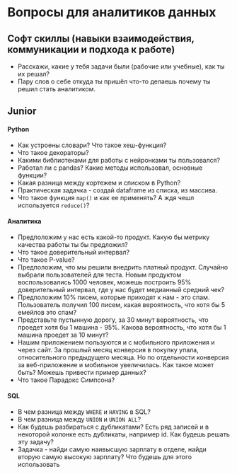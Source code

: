 # Вопросы для аналитиков данных

## Софт скиллы (навыки взаимодействия, коммуникации и подхода к работе)

* Расскажи, какие у тебя задачи были (рабочие или учебные), как ты их решал?
* Пару слов о себе откуда ты пришёл что-то делаешь почему ты решил стать аналитиком.

## Junior

#### Python

* Как устроены словари? Что такое хеш-функция?
* Что такое декораторы?
* Какими библиотеками для работы с нейронками ты пользовался?
* Работал ли с pandas? Какие методы использовал, основные функции?
* Какая разница между кортежем и списком в Python?
* Практическая задачка - создай dataframe из списка, из массива.
* Что такое функция `map()` и как ее применять? А ждя чешл используется `reduce()`?

#### Аналитика

* Предположим у нас есть какой-то продукт. Какую бы метрику качества работы ты бы предложил?
* Что такое доверительный интервал?
* Что такое P-value?
* Предположим, что мы решили внедрить платный продукт. Случайно выбрали пользователей для теста. Новым продуктом воспользовались 1000 человек, можешь построить 95% доверительный интервал, где у нас будет медианный средний чек?
* Предположим 10% писем, которые приходят к нам - это спам. Пользователь получил 100 писем, какая вероятность, что хотя бы 5 емейлов это спам?
* Представьте пустынную дорогу, за 30 минут вероятность, что проедет хотя бы 1 машина - 95%. Какова вероятность, что хотя бы 1 машина проедет за 10 минут?
* Нашим приложением пользуются и с мобильного приложения и через сайт. За прошлый месяц конверсия в покупку упала, относительного предыдущего месяца. Но по отдельности конверсия за веб-приложение и мобильное увеличилась. Как такое может быть? Можешь привести пример данных?
* Что такое Парадокс Симпсона?

#### SQL

* В чем разница между `WHERE` и `HAVING` в SQL?
* В чем разница между `UNION` и `UNION ALL`?
* Как будешь разбираться с дубликатами? Есть ряд записей и в некоторой колонке есть дубликаты, например id. Как будешь решать эту задачу?
* Задачка - найди самую наивысшую зарплату в отделе, найди вторую самую высокую зарплату? Что будешь для этого использовать
